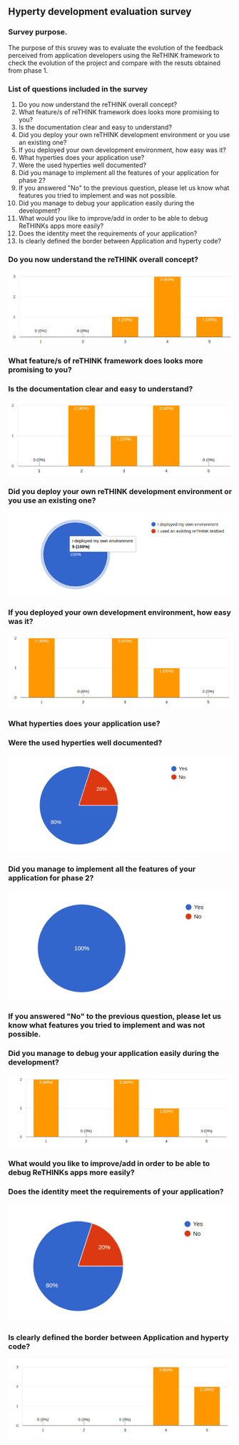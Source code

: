 ##  Hyperty development evaluation survey

### Survey purpose.
The purpose of this sruvey was to evaluate the evolution of the feedback perceived from application developers using the ReTHINK framework to check the evolution of the project and compare with the resuts obtained from phase 1.

### List of questions included in the survey

1. Do you now understand the reTHINK overall concept?
2. What feature/s of reTHINK framework does looks more promising to you?
3. Is the documentation clear and easy to understand?
4. Did you deploy your own reTHINK development environment or you use an existing one?
5. If you deployed your own development environment, how easy was it?
6. What hyperties does your application use?
7. Were the used hyperties well documented?
8. Did you manage to implement all the features of your application for phase 2?
9. If you answered "No" to the previous question, please let us know what features you tried to implement and was not possible.
10. Did you manage to debug your application easily during the development?
11. What would you like to improve/add in order to be able to debug ReTHINKs apps more easily?
12. Does the identity meet the requirements of your application?
13. Is clearly defined the border between Application and hyperty code?



### Do you now understand the reTHINK overall concept?

![Answers for question 1](images/2-app-dev-survey-1.png)



### What feature/s of reTHINK framework does looks more promising to you?



### Is the documentation clear and easy to understand?

![Answers for question 3](images/2-app-dev-survey-3.png)

### Did you deploy your own reTHINK development environment or you use an existing one?

![Answers for question 4](images/2-app-dev-survey-4.png)

### If you deployed your own development environment, how easy was it?

![Answers for question 5](images/2-app-dev-survey-5.png)

### What hyperties does your application use?



### Were the used hyperties well documented?

![Answers for question 7](images/2-app-dev-survey-7.png)

### Did you manage to implement all the features of your application for phase 2?

![Answers for question 8](images/2-app-dev-survey-8.png)

### If you answered "No" to the previous question, please let us know what features you tried to implement and was not possible.


### Did you manage to debug your application easily during the development?

![Answers for question 10](images/2-app-dev-survey-10.png)

### What would you like to improve/add in order to be able to debug ReTHINKs apps more easily?


### Does the identity meet the requirements of your application?

![Answers for question 12](images/2-app-dev-survey-12.png)


### Is clearly defined the border between Application and hyperty code?

![Answers for question 13](images/2-app-dev-survey-13.png)
